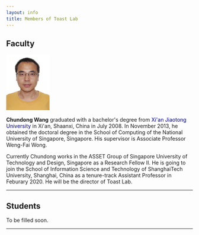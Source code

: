 ```yaml
---
layout: info
title: Members of Toast Lab
---
```


<h2><a name="/people/faculty">Faculty</a></h2>
<div class="news-row-left"><img src="./photos/wangc.jpg" height="150" alt="" /></div>
<div class="news-row-right2" id="prof">
<p><strong>Chundong Wang</strong> graduated with a bachelor's degree from <a href="http://www.xjtu.edu.cn/" style="text-decoration: none;" target="_blank"><font color="navy">Xi'an Jiaotong University</font></a> in Xi'an, Shaanxi, China in July 2008. In November 2013, he obtained the doctoral degree in <a href="https://www.comp.nus.edu.sg/" style="text-decoration: none;" target="_blank"> the School of Computing</a> of <a href="http://www.nus.edu.sg/" style="text-decoration: none;" target="_blank">the National University of Singapore</a>, Singapore. His supervisor is Associate Professor <a href="https://www.comp.nus.edu.sg/~wongwf/" style="text-decoration: none;" target="_blank">Weng-Fai Wong</a>.</p>

<p>Currently Chundong works in the <a href="https://asset-group.github.io/" style="text-decoration: none;" target="_blank">ASSET Group</a> of <a href="https://www.sutd.edu.sg/" style="text-decoration: none;" target="_blank">Singapore University of Technology and Design</a>, Singapore as a Research Fellow II. He is going to join <a href="http://sist.shanghaitech.edu.cn/" style="text-decoration: none;" target="_blank">the School of Information Science and Technology</a> of <a href="http://www.shanghaitech.edu.cn/" style="text-decoration: none;" target="_blank">ShanghaiTech University</a>, Shanghai, China as a tenure-track Assistant Professor in Feburary 2020. He will be the director of Toast Lab.</p>
</div>

<div class="clear"></div>
<hr color="red">

<h2><a name="/people/students">Students</a></h2>
To be filled soon.

<div class="clear"></div>
<hr color="red">

